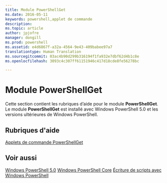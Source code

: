 ```yaml
---
title: Module PowerShellGet
ms.date: 2016-05-11
keywords: powershell,applet de commande
description: 
ms.topic: article
author: jpjofre
manager: dongill
ms.prod: powershell
ms.assetid: e4d6867f-a32a-4564-9e43-409babee97a7
translationtype: Human Translation
ms.sourcegitcommit: 03ac4b90d299b316194f1fa932e7dbf62d4b1c8e
ms.openlocfilehash: 3093c4c307ff61151946c417d18cde8fe56278bc

---
```


# Module PowerShellGet
Cette section contient les rubriques d’aide pour le module **PowerShellGet**. Le module **PowerShellGet** est installé avec Windows PowerShell 5.0 et les versions ultérieures de Windows PowerShell.

## Rubriques d'aide
[Applets de commande PowerShellGet](http://technet.microsoft.com/library/dn807169.aspx)

## Voir aussi
[Windows PowerShell 5.0](../../core-powershell/core-modules/Windows-PowerShell-5.0.md)
[Windows PowerShell Core](https://technet.microsoft.com/en-us/library/4b75f1e4-f327-48f3-92ab-bf5435094d41)
[Écriture de scripts avec Windows PowerShell](../fundamental/Scripting-with-Windows-PowerShell.md)




<!--HONumber=Aug16_HO3-->


